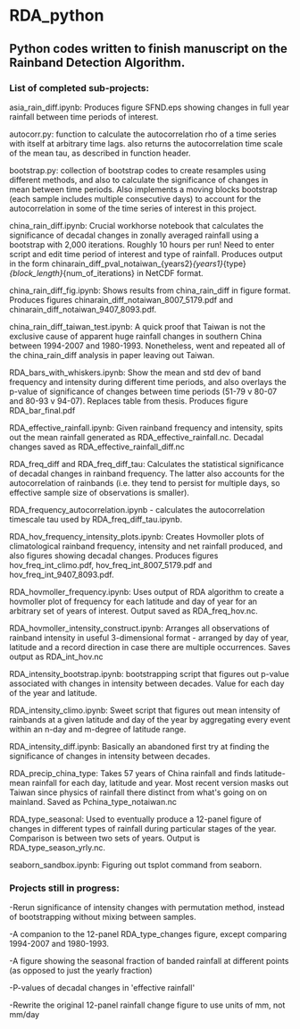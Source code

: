 # RDA_python
## Python codes written to finish manuscript on the Rainband Detection Algorithm.

### List of completed sub-projects:

asia_rain_diff.ipynb: Produces figure SFND.eps showing changes in full year rainfall between time periods of interest.

autocorr.py: function to calculate the autocorrelation rho of a time series with itself at arbitrary time lags. also returns the autocorrelation time scale of the mean tau, as described in function header.

bootstrap.py: collection of bootstrap codes to create resamples using different methods, and also to calculate the significance of changes in mean between time periods. Also implements a moving blocks bootstrap (each sample includes multiple consecutive days) to account for the autocorrelation in some of the time series of interest in this project.

china_rain_diff.ipynb: Crucial workhorse notebook that calculates the significance of decadal changes in zonally averaged rainfall using a bootstrap with 2,000 iterations. Roughly 10 hours per run! Need to enter script and edit time period of interest and type of rainfall. Produces output in the form chinarain_diff_pval_notaiwan_{years2}_{years1}_{type}_{block_length}_{num_of_iterations} in NetCDF format.

china_rain_diff_fig.ipynb: Shows results from china_rain_diff in figure format. Produces figures chinarain_diff_notaiwan_8007_5179.pdf and chinarain_diff_notaiwan_9407_8093.pdf.

china_rain_diff_taiwan_test.ipynb: A quick proof that Taiwan is not the exclusive cause of apparent huge rainfall changes in southern China between 1994-2007 and 1980-1993. Nonetheless, went and repeated all of the china_rain_diff analysis in paper leaving out Taiwan.

RDA_bars_with_whiskers.ipynb: Show the mean and std dev of band frequency and intensity during different time periods, and also overlays the p-value of significance of changes between time periods (51-79 v 80-07 and 80-93 v 94-07). Replaces table from thesis. Produces figure RDA_bar_final.pdf

RDA_effective_rainfall.ipynb: Given rainband frequency and intensity, spits out the mean rainfall generated as RDA_effective_rainfall.nc. Decadal changes saved as RDA_effective_rainfall_diff.nc

RDA_freq_diff and RDA_freq_diff_tau: Calculates the statistical significance of decadal changes in rainband frequency. The latter also accounts for the autocorrelation of rainbands (i.e. they tend to persist for multiple days, so effective sample size of observations is smaller).

RDA_frequency_autocorrelation.ipynb - calculates the autocorrelation timescale tau used by RDA_freq_diff_tau.ipynb.

RDA_hov_frequency_intensity_plots.ipynb: Creates Hovmoller plots of climatological rainband frequency, intensity and net rainfall produced, and also figures showing decadal changes. Produces figures hov_freq_int_climo.pdf, hov_freq_int_8007_5179.pdf and hov_freq_int_9407_8093.pdf.

RDA_hovmoller_frequency.ipynb: Uses output of RDA algorithm to create a hovmoller plot of frequency for each latitude and day of year for an arbitrary set of years of interest. Output saved as RDA_freq_hov.nc.

RDA_hovmoller_intensity_construct.ipynb: Arranges all observations of rainband intensity in useful 3-dimensional format - arranged by day of year, latitude and a record direction in case there are multiple occurrences. Saves output as RDA_int_hov.nc

RDA_intensity_bootstrap.ipynb: bootstrapping script that figures out p-value associated with changes in intensity between decades. Value for each day of the year and latitude.

RDA_intensity_climo.ipynb: Sweet script that figures out mean intensity of rainbands at a given latitude and day of the year by aggregating every event within an n-day and m-degree of latitude range.

RDA_intensity_diff.ipynb: Basically an abandoned first try at finding the significance of changes in intensity between decades.

RDA_precip_china_type: Takes 57 years of China rainfall and finds latitude-mean rainfall for each day, latitude and year. Most recent version masks out Taiwan since physics of rainfall there distinct from what's going on on mainland. Saved as Pchina_type_notaiwan.nc

RDA_type_seasonal: Used to eventually produce a 12-panel figure of changes in different types of rainfall during particular stages of the year. Comparison is between two sets of years. Output is RDA_type_season_yrly.nc.

seaborn_sandbox.ipynb: Figuring out tsplot command from seaborn.




### Projects still in progress:

-Rerun significance of intensity changes with permutation method, instead of bootstrapping without mixing between samples.

-A companion to the 12-panel RDA_type_changes figure, except comparing 1994-2007 and 1980-1993.

-A figure showing the seasonal fraction of banded rainfall at different points (as opposed to just the yearly fraction)
 
-P-values of decadal changes in 'effective rainfall'

-Rewrite the original 12-panel rainfall change figure to use units of mm, not mm/day
